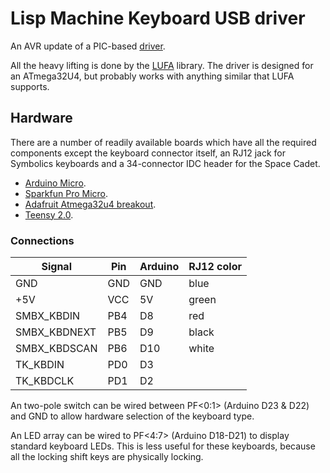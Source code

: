 # Lisp Machine Keyboard USB driver #

An AVR update of a PIC-based [driver](https://github.com/MMcM/lmkbd).

All the heavy lifting is done by the
[LUFA](http://www.fourwalledcubicle.com/LUFA.php) library. The driver is designed for
an ATmega32U4, but probably works with anything similar that LUFA supports.

## Hardware ##

There are a number of readily available boards which have all the required components
except the keyboard connector itself, an RJ12 jack for Symbolics keyboards and a
34-connector IDC header for the Space Cadet.

* [Arduino Micro](http://arduino.cc/en/Main/arduinoBoardMicro).
* [Sparkfun Pro Micro](https://www.sparkfun.com/products/12640).
* [Adafruit Atmega32u4 breakout](http://www.ladyada.net/products/atmega32u4breakout/).
* [Teensy 2.0](https://www.pjrc.com/teensy/index.html).

### Connections ###

| Signal       | Pin | Arduino | RJ12 color |
|--------------|-----|---------|------------|
| GND          | GND | GND     | blue       |
| +5V          | VCC | 5V      | green      |
| SMBX_KBDIN   | PB4 | D8      | red        |
| SMBX_KBDNEXT | PB5 | D9      | black      |
| SMBX_KBDSCAN | PB6 | D10     | white      |
| TK_KBDIN     | PD0 | D3      |            |
| TK_KBDCLK    | PD1 | D2      |            |

An two-pole switch can be wired between PF<0:1> (Arduino D23 & D22) and GND to allow
hardware selection of the keyboard type.

An LED array can be wired to PF<4:7> (Arduino D18-D21) to display standard keyboard
LEDs. This is less useful for these keyboards, because all the locking shift keys are
physically locking.
